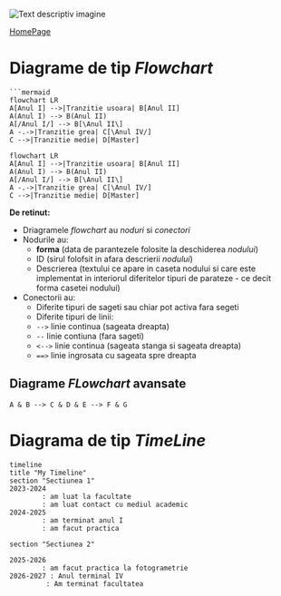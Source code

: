 <script id="MathJax-script" async src="https://cdn.jsdelivr.net/npm/mathjax@3/es5/tex-mml-chtml.js"></script>

![Text descriptiv imagine](https://metricop.com/cdn/shop/articles/trimble-total-station.jpg?v=1677673954&width=1100)

[HomePage](index.md)

# Diagrame de tip _Flowchart_

```
```mermaid
flowchart LR
A[Anul I] -->|Tranzitie usoara| B[Anul II]
A(Anul I) --> B(Anul II)
A[/Anul I/] --> B[\Anul II\]
A -.->|Tranzitie grea| C[\Anul IV/]
C -->|Tranzitie medie| D[Master]
```

```mermaid
flowchart LR
A[Anul I] -->|Tranzitie usoara| B[Anul II]
A(Anul I) --> B(Anul II)
A[/Anul I/] --> B[\Anul II\]
A -.->|Tranzitie grea| C[\Anul IV/]
C -->|Tranzitie medie| D[Master]
```

**De retinut:**
- Driagramele _flowchart_ au _noduri_ si _conectori_
- Nodurile au:
  - **forma** (data de parantezele folosite la deschiderea _nodului_)
  - ID (sirul folofsit in afara descrierii _nodului_)
  - Descrierea (textului ce apare in caseta nodului si care este implementat in interiorul diferitelor tipuri de parateze - ce decit forma casetei nodului)
- Conectorii au:
  - Diferite tipuri de sageti sau chiar pot activa fara segeti
  - Diferite tipuri de linii:
  - `-->` linie continua (sageata dreapta)
  - `--` linie contiuna (fara sageti)
  - `<-->` linie continua (sageata stanga si sageata dreapta)
  - `==>` linie ingrosata cu sageata spre dreapta

## Diagrame _FLowchart_ avansate

```
A & B --> C & D & E --> F & G
```

# Diagrama de tip _TimeLine_

```mermaid
timeline
title "My Timeline"
section "Sectiunea 1"
2023-2024
        : am luat la facultate
        : am luat contact cu mediul academic
2024-2025
        : am terminat anul I
        : am facut practica

section "Sectiunea 2"

2025-2026
        : am facut practica la fotogrametrie
2026-2027 : Anul terminal IV 
         : Am terminat facultatea
```
